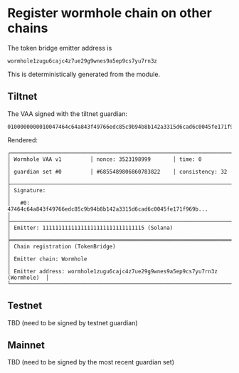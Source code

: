 # Register wormhole chain on other chains

The token bridge emitter address is
```
wormhole1zugu6cajc4z7ue29g9wnes9a5ep9cs7yu7rn3z
```

This is deterministically generated from the module.

## Tiltnet

The VAA signed with the tiltnet guardian:
```
0100000000010047464c64a843f49766edc85c9b94b8b142a3315d6cad6c0045fe171f969b68bf52db1f81b9f40ec749b2ca27ebfe7da304c432f278bb9845448595d93a3519af0000000000d1ffc017000100000000000000000000000000000000000000000000000000000000000000045f2397a84b3f90ce20000000000000000000000000000000000000000000546f6b656e4272696467650100000c200000000000000000000000001711cd63b2c545ee6545415d3cc0bda6425c43c4
```
Rendered:
```
┌──────────────────────────────────────────────────────────────────────────────┐
│ Wormhole VAA v1         │ nonce: 3523198999       │ time: 0                  │
│ guardian set #0         │ #6855489806860783822    │ consistency: 32          │
├──────────────────────────────────────────────────────────────────────────────┤
│ Signature:                                                                   │
│   #0: 47464c64a843f49766edc85c9b94b8b142a3315d6cad6c0045fe171f969b...        │
├──────────────────────────────────────────────────────────────────────────────┤
│ Emitter: 11111111111111111111111111111115 (Solana)                           │
╞══════════════════════════════════════════════════════════════════════════════╡
│ Chain registration (TokenBridge)                                             │
│ Emitter chain: Wormhole                                                      │
│ Emitter address: wormhole1zugu6cajc4z7ue29g9wnes9a5ep9cs7yu7rn3z (Wormhole)  │
└──────────────────────────────────────────────────────────────────────────────┘
```

## Testnet

TBD (need to be signed by testnet guardian)

## Mainnet

TBD (need to be signed by the most recent guardian set)
